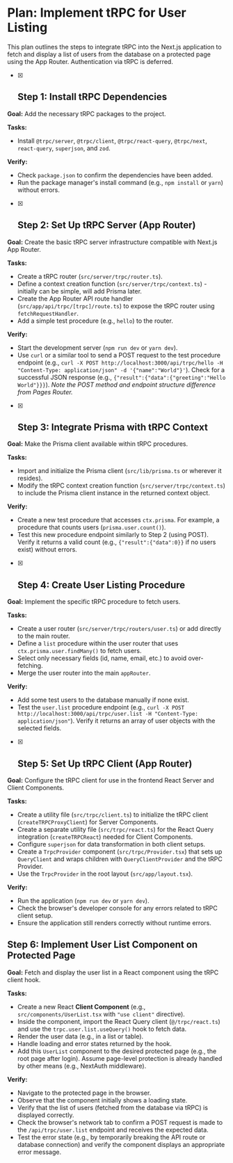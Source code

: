 # Plan: Implement tRPC for User Listing

This plan outlines the steps to integrate tRPC into the Next.js application to fetch and display a list of users from the database on a protected page using the App Router. Authentication via tRPC is deferred.

- [x] ## Step 1: Install tRPC Dependencies

**Goal:** Add the necessary tRPC packages to the project.

**Tasks:**

- Install `@trpc/server`, `@trpc/client`, `@trpc/react-query`, `@trpc/next`, `react-query`, `superjson`, and `zod`.

**Verify:**

- Check `package.json` to confirm the dependencies have been added.
- Run the package manager's install command (e.g., `npm install` or `yarn`) without errors.

- [x] ## Step 2: Set Up tRPC Server (App Router)

**Goal:** Create the basic tRPC server infrastructure compatible with Next.js App Router.

**Tasks:**

- Create a tRPC router (`src/server/trpc/router.ts`).
- Define a context creation function (`src/server/trpc/context.ts`) - initially can be simple, will add Prisma later.
- Create the App Router API route handler (`src/app/api/trpc/[trpc]/route.ts`) to expose the tRPC router using `fetchRequestHandler`.
- Add a simple test procedure (e.g., `hello`) to the router.

**Verify:**

- Start the development server (`npm run dev` or `yarn dev`).
- Use `curl` or a similar tool to send a POST request to the test procedure endpoint (e.g., `curl -X POST http://localhost:3000/api/trpc/hello -H "Content-Type: application/json" -d '{"name":"World"}'`). Check for a successful JSON response (e.g., `{"result":{"data":{"greeting":"Hello World"}}}`). _Note the POST method and endpoint structure difference from Pages Router._

- [x] ## Step 3: Integrate Prisma with tRPC Context

**Goal:** Make the Prisma client available within tRPC procedures.

**Tasks:**

- Import and initialize the Prisma client (`src/lib/prisma.ts` or wherever it resides).
- Modify the tRPC context creation function (`src/server/trpc/context.ts`) to include the Prisma client instance in the returned context object.

**Verify:**

- Create a new test procedure that accesses `ctx.prisma`. For example, a procedure that counts users (`prisma.user.count()`).
- Test this new procedure endpoint similarly to Step 2 (using POST). Verify it returns a valid count (e.g., `{"result":{"data":0}}` if no users exist) without errors.

- [x] ## Step 4: Create User Listing Procedure

**Goal:** Implement the specific tRPC procedure to fetch users.

**Tasks:**

- Create a user router (`src/server/trpc/routers/user.ts`) or add directly to the main router.
- Define a `list` procedure within the user router that uses `ctx.prisma.user.findMany()` to fetch users.
- Select only necessary fields (id, name, email, etc.) to avoid over-fetching.
- Merge the user router into the main `appRouter`.

**Verify:**

- Add some test users to the database manually if none exist.
- Test the `user.list` procedure endpoint (e.g., `curl -X POST http://localhost:3000/api/trpc/user.list -H "Content-Type: application/json"`). Verify it returns an array of user objects with the selected fields.

- [x] ## Step 5: Set Up tRPC Client (App Router)

**Goal:** Configure the tRPC client for use in the frontend React Server and Client Components.

**Tasks:**

- Create a utility file (`src/trpc/client.ts`) to initialize the tRPC client (`createTRPCProxyClient`) for Server Components.
- Create a separate utility file (`src/trpc/react.ts`) for the React Query integration (`createTRPCReact`) needed for Client Components.
- Configure `superjson` for data transformation in both client setups.
- Create a `TrpcProvider` component (`src/trpc/Provider.tsx`) that sets up `QueryClient` and wraps children with `QueryClientProvider` and the tRPC Provider.
- Use the `TrpcProvider` in the root layout (`src/app/layout.tsx`).

**Verify:**

- Run the application (`npm run dev` or `yarn dev`).
- Check the browser's developer console for any errors related to tRPC client setup.
- Ensure the application still renders correctly without runtime errors.

## Step 6: Implement User List Component on Protected Page

**Goal:** Fetch and display the user list in a React component using the tRPC client hook.

**Tasks:**

- Create a new React **Client Component** (e.g., `src/components/UserList.tsx` with `"use client"` directive).
- Inside the component, import the React Query client (`@/trpc/react.ts`) and use the `trpc.user.list.useQuery()` hook to fetch data.
- Render the user data (e.g., in a list or table).
- Handle loading and error states returned by the hook.
- Add this `UserList` component to the desired protected page (e.g., the root page after login). Assume page-level protection is already handled by other means (e.g., NextAuth middleware).

**Verify:**

- Navigate to the protected page in the browser.
- Observe that the component initially shows a loading state.
- Verify that the list of users (fetched from the database via tRPC) is displayed correctly.
- Check the browser's network tab to confirm a POST request is made to the `/api/trpc/user.list` endpoint and receives the expected data.
- Test the error state (e.g., by temporarily breaking the API route or database connection) and verify the component displays an appropriate error message.
